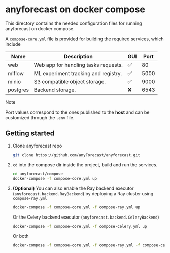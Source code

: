 # anyforecast on docker compose

This directory contains the needed configuration files for running
anyforecast on docker compose.

A ``compose-core.yml`` file is provided for building the required services,
which include

| Name     | Description                          | GUI | Port |
|----------|--------------------------------------|-----|------|
| web      | Web app for handling tasks requests. | ✅   | 80   |
| mlflow   | ML experiment tracking and registry. | ✅   | 5000 |
| minio    | S3 compatible object storage.        | ✅   | 9000 |
| postgres | Backend storage.                     | ❌   | 6543 |

> [!NOTE]
> Port values correspond to the ones published to the **host** and can be 
customized through the `.env` file.

## Getting started

1. Clone anyforecast repo
    
    ```bash
    git clone https://github.com/anyForecast/anyforecast.git
    ```

2. `cd` into the compose dir inside the project, build and run the services.
    
    ```bash
    cd anyforecast/compose
    docker-compose -f compose-core.yml up
    ```

3. **(Optional)** You can also enable the Ray backend executor 
    (`anyforecast.backend.RayBackend`) by deploying a Ray cluster using 
    ``compose-ray.yml``
    
    ```bash
    docker-compose -f compose-core.yml -f compose-ray.yml up
    ```

    Or the Celery backend executor (`anyforecast.backend.CeleryBackend`)
    
    ```bash
    docker-compose -f compose-core.yml -f compose-celery.yml up
    ```

    Or both
    ```bash
    docker-compose -f compose-core.yml -f compose-ray.yml -f compose-celery.yml up
    ```

